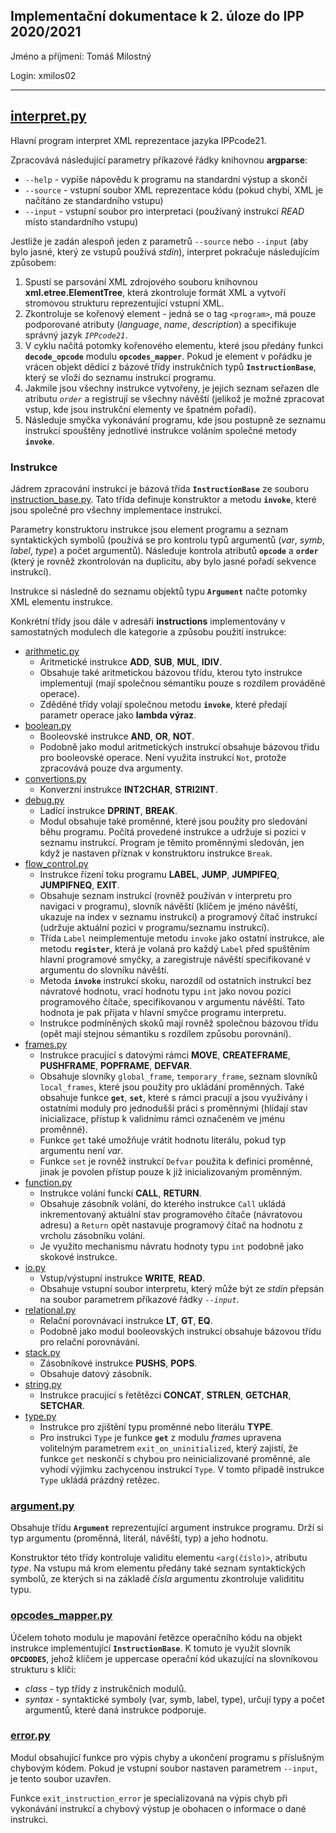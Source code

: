 ## Implementační dokumentace k 2. úloze do IPP 2020/2021
Jméno a příjmení: Tomáš Milostný

Login: xmilos02

---
## [interpret.py](interpret.py)
Hlavní program interpret XML reprezentace jazyka IPPcode21.

Zpracovává následující parametry příkazové řádky knihovnou **argparse**:
* ``--help`` - vypíše nápovědu k programu na standardní výstup a skončí
* ``--source`` - vstupní soubor XML reprezentace kódu (pokud chybí, XML je načítáno ze standardního vstupu)
* ``--input`` - vstupní soubor pro interpretaci (používaný instrukcí *READ* místo standardního vstupu)

Jestliže je zadán alespoň jeden z parametrů ``--source`` nebo ``--input``
(aby bylo jasné, který ze vstupů používá *stdin*), interpret pokračuje následujícím způsobem:

1. Spustí se parsování XML zdrojového souboru knihovnou **xml.etree.ElementTree**,
    která zkontroluje formát XML a vytvoří stromovou strukturu reprezentující vstupní XML.
2. Zkontroluje se kořenový element - jedná se o tag ``<program>``,
    má pouze podporované atributy (*language*, *name*, *description*)
    a specifikuje správný jazyk *``IPPcode21``*.
3. V cyklu načítá potomky kořenového elementu, které jsou předány funkci **``decode_opcode``** modulu **``opcodes_mapper``**.
    Pokud je element v pořádku je vrácen objekt dědící z bázové třídy instrukčních typů **``InstructionBase``**, který se vloží do seznamu instrukcí programu.
4. Jakmile jsou všechny instrukce vytvořeny, je jejich seznam seřazen dle atributu *``order``* a registrují se všechny návěští (jelikož je možné zpracovat vstup, kde jsou instrukční elementy ve špatném pořadí).
5. Následuje smyčka vykonávání programu, kde jsou postupně ze seznamu instrukcí spouštěny jednotlivé instrukce voláním společné metody **``invoke``**.

### Instrukce
Jádrem zpracování instrukcí je bázová třída **``InstructionBase``** ze souboru [instruction_base.py](instructions/instruction_base.py). Tato třída definuje konstruktor a metodu **``invoke``**, které jsou společné pro všechny implementace instrukcí.

Parametry konstruktoru instrukce jsou element programu a seznam syntaktických symbolů
(používá se pro kontrolu typů argumentů (*var*, *symb*, *label*, *type*) a počet argumentů).
Následuje kontrola atributů **``opcode``** a **``order``** (který je rovněž zkontrolován na duplicitu, aby bylo jasné pořadí sekvence instrukcí).

Instrukce si následně do seznamu objektů typu **``Argument``** načte potomky XML elementu instrukce.

Konkrétní třídy jsou dále v adresáři **instructions** implementovány v samostatných modulech dle kategorie a způsobu použití instrukce:

* [arithmetic.py](instructions/arithmetic.py)
    - Aritmetické instrukce **ADD**, **SUB**, **MUL**, **IDIV**.
    - Obsahuje také aritmetickou bázovou třídu, kterou tyto instrukce implementují
        (mají společnou sémantiku pouze s rozdílem prováděné operace).
    - Zděděné třídy volají společnou metodu **``invoke``**, které předají parametr operace jako **lambda výraz**.
* [boolean.py](instructions/boolean.py)
    - Booleovské instrukce **AND**, **OR**, **NOT**.
    - Podobně jako modul aritmetických instrukcí obsahuje bázovou třídu pro booleovské operace.
        Není využita instrukcí ``Not``, protože zpracovává pouze dva argumenty.
* [convertions.py](instructions/convertions.py)
    - Konverzní instrukce **INT2CHAR**, **STRI2INT**.
* [debug.py](instructions/debug.py)
    - Ladící instrukce **DPRINT**, **BREAK**.
    - Modul obsahuje také proměnné, které jsou použity pro sledování běhu programu.
        Počítá provedené instrukce a udržuje si pozici v seznamu instrukcí.
        Program je těmito proměnnými sledován, jen když je nastaven příznak v konstruktoru instrukce ``Break``.
* [flow_control.py](instructions/flow_control.py)
    - Instrukce řízení toku programu **LABEL**, **JUMP**, **JUMPIFEQ**, **JUMPIFNEQ**, **EXIT**.
    - Obsahuje seznam instrukcí (rovněž používán v interpretu pro navigaci v programu),
        slovník návěští (klíčem je jméno návěští, ukazuje na index v seznamu instrukcí)
        a programový čítač instrukcí (udržuje aktuální pozici v programu/seznamu instrukcí).
    - Třída ``Label`` neimplementuje metodu ``invoke`` jako ostatní instrukce,
        ale metodu **``register``**, která je volaná pro každý ``Label`` před spuštěním hlavní programové smyčky,
        a zaregistruje návěští specifikované v argumentu do slovníku návěští.
    - Metoda **``invoke``** instrukcí skoku, narozdíl od ostatních instrukcí bez návratové hodnotu, vrací hodnotu typu ``int`` jako novou pozici programového čítače, specifikovanou v argumentu návěští.
    Tato hodnota je pak přijata v hlavní smyčce programu interpretu.
    - Instrukce podmíněných skoků mají rovněž společnou bázovou třídu (opět mají stejnou sémantiku s rozdílem způsobu porovnání).
* [frames.py](instructions/frames.py)
    - Instrukce pracující s datovými rámci **MOVE**, **CREATEFRAME**, **PUSHFRAME**, **POPFRAME**, **DEFVAR**.
    - Obsahuje slovníky ``global_frame``, ``temporary_frame``, seznam slovníků ``local_frames``, které jsou použity pro ukládání proměnných. Také obsahuje funkce **``get``**, **``set``**, které s rámci pracují a jsou využívány i ostatními moduly pro jednodušší práci s proměnnými
    (hlídají stav inicializace, přístup k validnímu rámci označeném ve jménu proměnné).
    - Funkce ``get`` také umožňuje vrátit hodnotu literálu, pokud typ argumentu není *var*.
    - Funkce ``set`` je rovněž instrukcí ``Defvar`` použita k definici proměnné, jinak je povolen přístup pouze k již inicializovaným proměnným.
* [function.py](instructions/function.py)
    - Instrukce volání funckí **CALL**, **RETURN**.
    - Obsahuje zásobník volání, do kterého instrukce ``Call`` ukládá inkrementovaný aktuální stav programového čítače (návratovou adresu) a ``Return`` opět nastavuje programový čítač na hodnotu z vrcholu zásobníku volání.
    - Je využito mechanismu návratu hodnoty typu ``int`` podobně jako skokové instrukce.
* [io.py](instructions/io.py)
    - Vstup/výstupní instrukce **WRITE**, **READ**.
    - Obsahuje vstupní soubor interpretu, který může být ze *stdin* přepsán na soubor parametrem příkazové řádky *``--input``*.
* [relational.py](instructions/relational.py)
    - Relační porovnávací instrukce **LT**, **GT**, **EQ**.
    - Podobně jako modul booleovských instrukcí obsahuje bázovou třídu pro relační porovnávání.
* [stack.py](instructions/stack.py)
    - Zásobníkové instrukce **PUSHS**, **POPS**.
    - Obsahuje datový zásobník.
* [string.py](instructions/string.py)
    - Instrukce pracující s řetětězci **CONCAT**, **STRLEN**, **GETCHAR**, **SETCHAR**.
* [type.py](instructions/type.py)
    - Instrukce pro zjištění typu proměnné nebo literálu **TYPE**.
    - Pro instrukci ``Type`` je funkce **``get``** z modulu *frames* upravena volitelným parametrem ``exit_on_uninitialized``,
    který zajistí, že funkce ``get`` neskončí s chybou pro neinicializované proměnné, ale vyhodí výjimku zachycenou instrukcí ``Type``.
    V tomto případě instrukce ``Type`` ukládá prázdný retězec. 

### [argument.py](argument.py)
Obsahuje třídu **``Argument``** reprezentující argument instrukce programu.
Drží si typ argumentu (proměnná, literál, návěští, typ) a jeho hodnotu.

Konstruktor této třídy kontroluje validitu elementu ``<arg(číslo)>``, atributu *type*.
Na vstupu má krom elementu předány také seznam syntaktických symbolů, ze kterých si na základě *čísla* argumentu zkontroluje validititu typu.

### [opcodes_mapper.py](opcodes_mapper.py)
Účelem tohoto modulu je mapování řetězce operačního kódu na objekt instrukce implementující **``InstructionBase``**.
K tomuto je využit slovník **``OPCDODES``**, jehož klíčem je uppercase operační kód ukazující na slovníkovou strukturu s klíči:
- *class* - typ třídy z instrukčních modulů.
- *syntax* - syntaktické symboly (var, symb, label, type), určují typy a počet argumentů, které daná instrukce podporuje.

### [error.py](error.py)
Modul obsahující funkce pro výpis chyby a ukončení programu s příslušným chybovým kódem.
Pokud je vstupní soubor nastaven parametrem ``--input``, je tento soubor uzavřen.

Funkce ``exit_instruction_error`` je specializovaná na výpis chyb při vykonávání instrukcí
a chybový výstup je obohacen o informace o dané instrukci.

